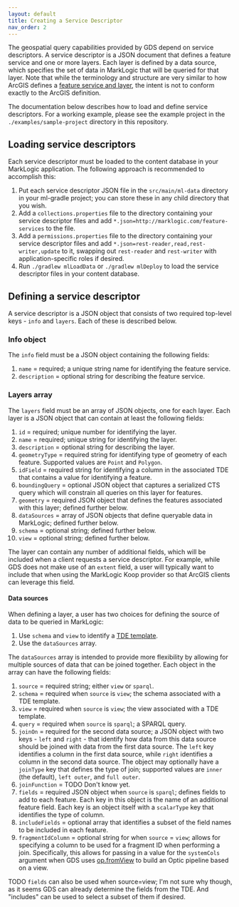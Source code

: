 ```yaml
---
layout: default
title: Creating a Service Descriptor
nav_order: 2
---
```


The geospatial query capabilities provided by GDS depend on service descriptors. A service descriptor is a JSON 
document that defines a feature service and one or more layers. Each layer is defined by a data source, which specifies 
the set of data in MarkLogic that will be queried for that layer. Note that while the terminology and structure are 
very similar to how ArcGIS defines a 
[feature service and layer](https://developers.arcgis.com/rest/services-reference/enterprise/layer-feature-service-.htm),
the intent is not to conform exactly to the ArcGIS definition. 

The documentation below describes how to load and define service descriptors. For a working example, please see the 
example project in the `./examples/sample-project` directory in this repository.


## Loading service descriptors

Each service descriptor must be loaded to the content database in your MarkLogic application. The following approach is 
recommended to accomplish this:

1. Put each service descriptor JSON file in the `src/main/ml-data` directory in your ml-gradle project; you can 
   store these in any child directory that you wish.
2. Add a `collections.properties` file to the directory containing your service descriptor files and add 
`*.json=http://marklogic.com/feature-services` to the file.
3. Add a `permissions.properties` file to the directory containing your service descriptor files and add 
`*.json=rest-reader,read,rest-writer,update` to it, swapping out `rest-reader` and `rest-writer` with 
   application-specific roles if desired. 
4. Run `./gradlew mlLoadData` or `./gradlew mlDeploy` to load the service descriptor files in your content database.

## Defining a service descriptor

A service descriptor is a JSON object that consists of two required top-level keys - `info` and `layers`. Each of these
is described below.

### Info object

The `info` field must be a JSON object containing the following fields:

1. `name` = required; a unique string name for identifying the feature service.
2. `description` = optional string for describing the feature service.

### Layers array

The `layers` field must be an array of JSON objects, one for each layer. Each layer is a JSON object that can 
contain at least the following fields:

1. `id` = required; unique number for identifying the layer.
2. `name` = required; unique string for identifying the layer.
3. `description` = optional string for describing the layer.
4. `geometryType` = required string for identifying type of geometry of each feature. Supported values are `Point` 
   and `Polygon`.
5. `idField` = required string for identifying a column in the associated TDE that contains a value for 
   identifying a feature. 
6. `boundingQuery` = optional JSON object that captures a serialized CTS query which will constrain all queries on 
   this layer for features. 
7. `geometry` = required JSON object that defines the features associated with this layer; defined further below.
8. `dataSources` = array of JSON objects that define queryable data in MarkLogic; defined further below.
9. `schema` = optional string; defined further below.
10. `view` = optional string; defined further below. 

The layer can contain any number of additional fields, which will be included when a client requests a service
descriptor. For example, while GDS does not make use of an `extent` field, a user will typically want to include that
when using the MarkLogic Koop provider so that ArcGIS clients can leverage this field.

#### Data sources

When defining a layer, a user has two choices for defining the source of data to be queried in MarkLogic:

1. Use `schema` and `view` to identify a [TDE template](https://docs.marklogic.com/guide/app-dev/TDE). 
2. Use the `dataSources` array.

The `dataSources` array is intended to provide more flexibility by allowing for multiple sources of data that can be
joined together. Each object in the array can have the following fields:

1. `source` = required string; either `view` or `sparql`.
2. `schema` = required when `source` is `view`; the schema associated with a TDE template.
3. `view` = required when `source` is `view`; the view associated with a TDE template.
4. `query` = required when `source` is `sparql`; a SPARQL query. 
5. `joinOn` = required for the second data source; a JSON object with two keys - `left` and `right` - that 
   identify how data from this data source should be joined with data from the first data source. The `left` key 
   identifies a column in the first data source, while `right` identifies a column in the second data source. The 
   object may optionally have a `joinType` key that defines the type of join; supported values are `inner` (the 
   default), `left outer`, and `full outer`. 
6. `joinFunction` = TODO Don't know yet. 
7. `fields` = required JSON object when `source` is `sparql`; defines fields to add to each feature. Each key in 
   this object is the name of an additional feature field. Each key is an object itself with a
   `scalarType` key that identifies the type of column.
8. `includeFields` = optional array that identifies a subset of the field names to be included in each feature. 
9. `fragmentIdColumn` = optional string for when `source` = `view`; allows for specifying a column to be used for a 
   fragment ID when performing a join. Specifically, this allows for passing in a value for the `systemCols` 
   argument when GDS uses [op.fromView](https://docs.marklogic.com/op.fromView) to build an Optic pipeline based on 
   a view. 

TODO `fields` can also be used when source=view; I'm not sure why though, as it seems GDS can already determine the
fields from the TDE. And "includes" can be used to select a subset of them if desired. 
